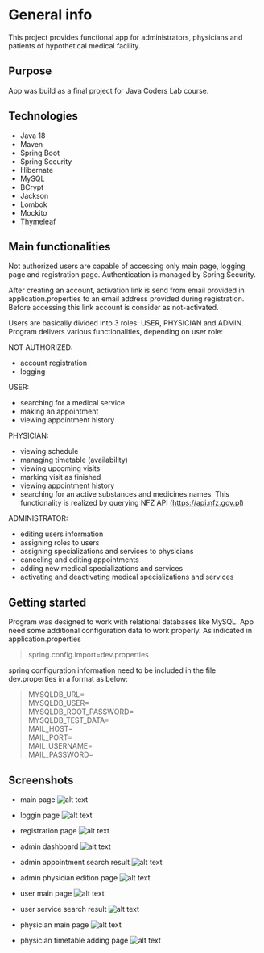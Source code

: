 # General info

This project provides functional app for administrators, physicians and patients of hypothetical medical facility. 
## Purpose
App was build as a final project for Java Coders Lab course.

## Technologies
- Java 18
- Maven
- Spring Boot
- Spring Security
- Hibernate
- MySQL
- BCrypt
- Jackson
- Lombok
- Mockito
- Thymeleaf

## Main functionalities
Not authorized users are capable of accessing only main page, logging page and registration page. Authentication is managed by Spring Security.

After creating an account, activation link is send from email provided in application.properties to an email address provided during registration. Before accessing this link account is consider as not-activated.

Users are basically divided into 3 roles: USER, PHYSICIAN and ADMIN. 
Program delivers various functionalities, depending on user role: 

NOT AUTHORIZED:
- account registration 
- logging

USER:
- searching for a medical service
- making an appointment 
- viewing appointment history 

PHYSICIAN: 
- viewing schedule
- managing timetable (availability)
- viewing upcoming visits
- marking visit as finished 
- viewing appointment history 
- searching for an active substances and medicines names. This functionality is realized by querying NFZ API (https://api.nfz.gov.pl)

ADMINISTRATOR: 
- editing users information
- assigning roles to users 
- assigning specializations and services to physicians 
- canceling and editing appointments 
- adding new medical specializations and services 
- activating and deactivating medical specializations and services

## Getting started
Program was designed to work with relational databases like MySQL. 
App need some additional configuration data to work properly. As indicated in application.properties
>spring.config.import=dev.properties

spring configuration information need to be included in the file dev.properties in a format as below:

>MYSQLDB_URL= \
MYSQLDB_USER= \
MYSQLDB_ROOT_PASSWORD= \
MYSQLDB_TEST_DATA= \
MAIL_HOST= \
MAIL_PORT= \
MAIL_USERNAME= \
MAIL_PASSWORD= 

## Screenshots
- main page
![alt text](screenshots/screen1.png)

- loggin page
![alt text](screenshots/screen2.png)

- registration page
![alt text](screenshots/screen6.png)

- admin dashboard
![alt text](screenshots/screen3.png)

- admin appointment search result
![alt text](screenshots/screen4.png)

- admin physician edition page
![alt text](screenshots/screen5.png)

- user main page
![alt text](screenshots/screen8.png)

- user service search result
![alt text](screenshots/screen7a.png)

- physician main page
![alt text](screenshots/screen9.png)

- physician timetable adding page
![alt text](screenshots/screen10.png)



